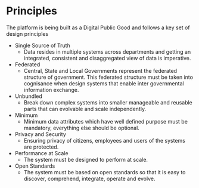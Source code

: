 # Principles

The platform is being built as a Digital Public Good and follows a key set of design principles

* Single Source of Truth
  * Data resides in multiple systems across departments and getting an integrated, consistent and disaggregated view of data is imperative.
* Federated
  * Central, State and Local Governments represent the federated structure of government. This federated structure must be taken into cognisance when design systems that enable inter governmental information exchange. 
* Unbundled
  * Break down complex systems into smaller manageable and reusable parts that can evolvable and scale independently.
* Minimum
  * Minimum data attributes which have well defined purpose must be mandatory, everything else should be optional.
* Privacy and Security
  * Ensuring privacy of citizens, employees and users of the systems are protected.
* Performance at Scale
  * The system must be designed to perform at scale.
* Open Standards
  * The system must be based on open standards so that it is easy to discover, comprehend, integrate, operate and evolve. 

## 



